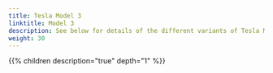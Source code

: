 ```yaml
---
title: Tesla Model 3
linktitle: Model 3
description: See below for details of the different variants of Tesla Model 3
weight: 30
---
```

{{% children description="true" depth="1" %}}
